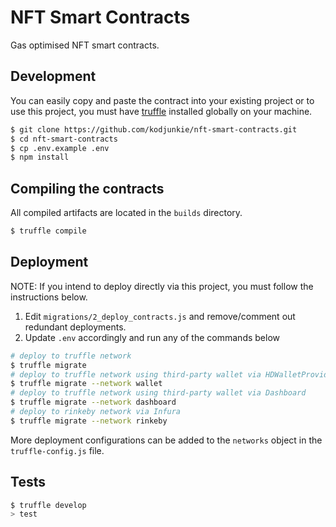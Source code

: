 # NFT Smart Contracts

Gas optimised NFT smart contracts.

## Development

You can easily copy and paste the contract into your existing project or to use this project, you must have [truffle](https://www.npmjs.com/package/truffle) installed globally on your machine.

```bash
$ git clone https://github.com/kodjunkie/nft-smart-contracts.git
$ cd nft-smart-contracts
$ cp .env.example .env
$ npm install
```

## Compiling the contracts

All compiled artifacts are located in the `builds` directory.

```bash
$ truffle compile
```

## Deployment

NOTE: If you intend to deploy directly via this project, you must follow the instructions below.

1. Edit `migrations/2_deploy_contracts.js` and remove/comment out redundant deployments.
2. Update `.env` accordingly and run any of the commands below

```bash
# deploy to truffle network
$ truffle migrate
# deploy to truffle network using third-party wallet via HDWalletProvider
$ truffle migrate --network wallet
# deploy to truffle network using third-party wallet via Dashboard
$ truffle migrate --network dashboard
# deploy to rinkeby network via Infura
$ truffle migrate --network rinkeby
```

More deployment configurations can be added to the `networks` object in the `truffle-config.js` file.

## Tests

```bash
$ truffle develop
> test
```
